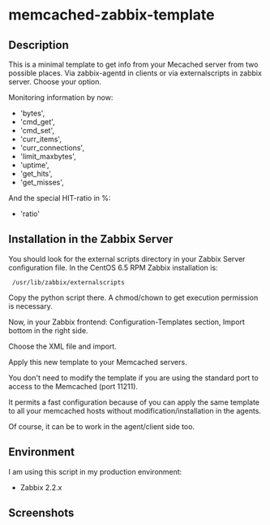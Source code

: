 memcached-zabbix-template
=========================

Description
-----------

This is a minimal template to get info from your Mecached server from two possible places. Via zabbix-agentd in clients or via externalscripts in zabbix server. Choose your option.

Monitoring information by now:

* 'bytes',
* 'cmd_get',
* 'cmd_set',
* 'curr_items',
* 'curr_connections',
* 'limit_maxbytes',
* 'uptime',
* 'get_hits',
* 'get_misses',

And the special HIT-ratio in %:
 
 * 'ratio'
 
Installation in the Zabbix Server
---------------------------------

You should look for the external scripts directory in your Zabbix Server configuration file. 
In the CentOS 6.5 RPM Zabbix installation is: 

``` 
 /usr/lib/zabbix/externalscripts 
```

Copy the python script there. A chmod/chown to get execution permission is necessary.

Now, in your Zabbix frontend: Configuration-Templates section, Import bottom in the right side.

Choose the XML file and import.

Apply this new template to your Memcached servers. 

You don't need to modify the template if you are using the standard port to access to the Memcached (port 11211).

It permits a fast configuration because of you can apply the same template to all your memcached hosts without modification/installation in the agents.

Of course, it can be to work in the agent/client side too.

Environment
-----------

I am using this script in my production environment:

* Zabbix 2.2.x

Screenshots
-----------

